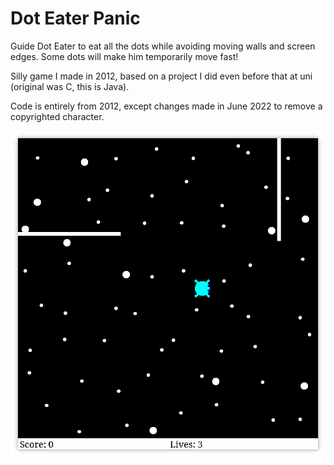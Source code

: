 # Dot Eater Panic
Guide Dot Eater to eat all the dots while avoiding moving walls and screen edges. Some dots will make him temporarily move fast!

Silly game I made in 2012, based on a project I did even before that at uni (original was C, this is Java).

Code is entirely from 2012, except changes made in June 2022 to remove a copyrighted character.

![Screenshot](docs/Screenshot_20220622_233304.png)
